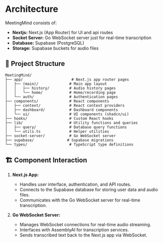 # Architecture

MeetingMind consists of:
- **Nextjs:** Next.js (App Router) for UI and api routes
- **Socket Server:** Go WebSocket server just for real-time transcription
- **Database:** Supabase (PostgreSQL)
- **Storage:** Supabase buckets for audio files




## 📁 Project Structure

```
MeetingMind/
├── app/                      # Next.js app router pages
│   ├── (main)/              # Main app layout
│   │   ├── history/         # Audio history pages
│   │   └── home/            # Home/recording page
│   └── auth/                # Authentication pages
├── components/              # React components
│   ├── context/             # React context providers
│   ├── dashboard/           # Dashboard components
│   └── ui/                  # UI components (shadcn/ui)
├── hooks/                   # Custom React hooks
├── lib/                     # Utility functions and queries
│   ├── query/               # Database query functions
│   └── utils.ts             # Helper utilities
├── socket-server/           # Go WebSocket server
├── supabase/               # Supabase migrations
└── types/                   # TypeScript type definitions
```

## 🏗️ Component Interaction

1. **Next.js App:**
   - Handles user interface, authentication, and API routes.
   - Connects to the Supabase database for storing user data and audio files.
   - Communicates with the Go WebSocket server for real-time transcription.

2. **Go WebSocket Server:**
   - Manages WebSocket connections for real-time audio streaming.
   - Interfaces with AssemblyAI for transcription services.
   - Sends transcribed text back to the Next.js app via WebSocket.


